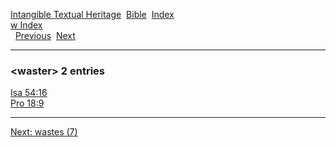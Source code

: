 [Intangible Textual Heritage](../../index)  [Bible](../index) 
[Index](index)   
[w Index](_w_)  
  [Previous](c12258)  [Next](c12260) 

------------------------------------------------------------------------

### &lt;waster&gt; 2 entries

[Isa 54:16](../kjv/isa054.htm#016)  
[Pro 18:9](../kjv/pro018.htm#009)  

------------------------------------------------------------------------

[Next: wastes (7)](c12260)
